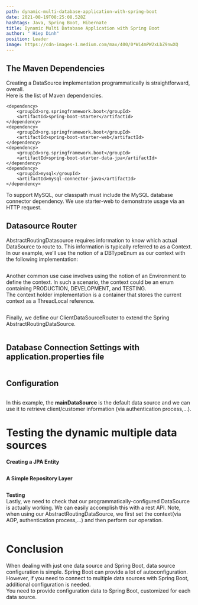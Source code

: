 ```yaml
---
path: dynamic-multi-database-application-with-spring-boot
date: 2021-08-19T08:25:08.528Z
hashtags: Java, Spring Boot, Hibernate
title: Dynamic Multi Database Application with Spring Boot
author: " Hiep Dinh"
position: Leader
image: https://cdn-images-1.medium.com/max/400/0*Wi4mPW2xLbZ9nwXQ
---
```

<!--StartFragment-->

## The Maven Dependencies

Creating a DataSource implementation programmatically is straightforward, overall.\
Here is the list of Maven dependencies.

```
<dependency>
	<groupId>org.springframework.boot</groupId>
	<artifactId>spring-boot-starter</artifactId>
</dependency>
<dependency>
	<groupId>org.springframework.boot</groupId>
	<artifactId>spring-boot-starter-web</artifactId>
</dependency>
<dependency>
	<groupId>org.springframework.boot</groupId>
	<artifactId>spring-boot-starter-data-jpa</artifactId>
</dependency>
<dependency>
	<groupId>mysql</groupId>
	<artifactId>mysql-connector-java</artifactId>
</dependency>
```

To support MySQL, our classpath must include the MySQL database connector dependency. We use starter-web to demonstrate usage via an HTTP request.

## Datasource Router

AbstractRoutingDatasource requires information to know which actual DataSource to route to. This information is typically referred to as a Context.\
In our example, we’ll use the notion of a DBTypeEnum as our context with the following implementation:

```

```

Another common use case involves using the notion of an Environment to define the context. In such a scenario, the context could be an enum containing PRODUCTION, DEVELOPMENT, and TESTING.\
The context holder implementation is a container that stores the current context as a ThreadLocal reference.

```

```

Finally, we define our ClientDataSourceRouter to extend the Spring AbstractRoutingDataSource.

```

```

## Database Connection Settings with application.properties file

```

```

## Configuration

```

```

In this example, the **mainDataSource** is the default data source and we can use it to retrieve client/customer information (via authentication process,…).

# Testing the dynamic multiple data sources

**Creating a JPA Entity**

```

```

**A Simple Repository Layer**

```

```

**Testing**\
Lastly, we need to check that our programmatically-configured DataSource is actually working. We can easily accomplish this with a rest API. Note, when using our AbstractRoutingDataSource, we first set the context(via AOP, authentication process,…) and then perform our operation.

```

```

# Conclusion

When dealing with just one data source and Spring Boot, data source configuration is simple. Spring Boot can provide a lot of autoconfiguration. However, if you need to connect to multiple data sources with Spring Boot, additional configuration is needed.\
You need to provide configuration data to Spring Boot, customized for each data source.

<!--EndFragment-->